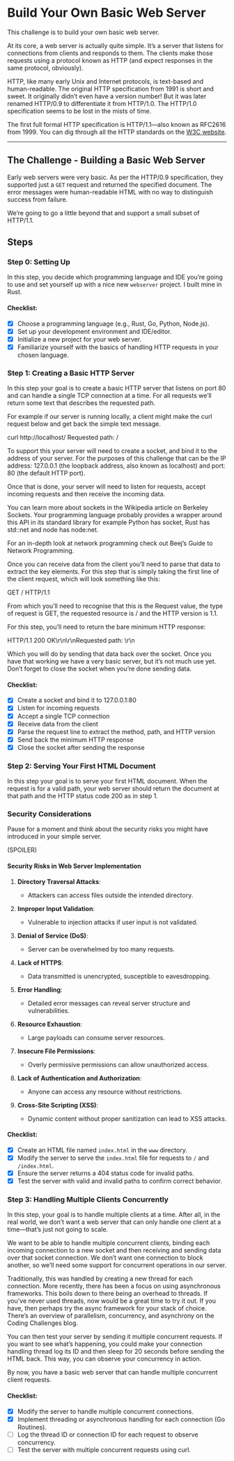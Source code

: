 # Build Your Own Basic Web Server

This challenge is to build your own basic web server.

At its core, a web server is actually quite simple. It’s a server that listens for connections from clients and responds to them. The clients make those requests using a protocol known as HTTP (and expect responses in the same protocol, obviously).

HTTP, like many early Unix and Internet protocols, is text-based and human-readable. The original HTTP specification from 1991 is short and sweet. It originally didn’t even have a version number! But it was later renamed HTTP/0.9 to differentiate it from HTTP/1.0. The HTTP/1.0 specification seems to be lost in the mists of time.

The first full formal HTTP specification is HTTP/1.1—also known as RFC2616 from 1999. You can dig through all the HTTP standards on the [W3C website](https://www.w3.org/Protocols/).

---
    
## The Challenge - Building a Basic Web Server

Early web servers were very basic. As per the HTTP/0.9 specification, they supported just a `GET` request and returned the specified document. The error messages were human-readable HTML with no way to distinguish success from failure.

We’re going to go a little beyond that and support a small subset of HTTP/1.1.

## Steps

### Step 0: Setting Up

In this step, you decide which programming language and IDE you’re going to use and set yourself up with a nice new `webserver` project. I built mine in Rust.

#### Checklist:

- [x] Choose a programming language (e.g., Rust, Go, Python, Node.js).
- [x] Set up your development environment and IDE/editor.
- [x] Initialize a new project for your web server.
- [x] Familiarize yourself with the basics of handling HTTP requests in your chosen language.

### Step 1: Creating a Basic HTTP Server

In this step your goal is to create a basic HTTP server that listens on port 80 and can handle a single TCP connection at a time. For all requests we’ll return some text that describes the requested path.

For example if our server is running locally, a client might make the curl request below and get back the simple text message.

curl http://localhost/
Requested path: /

To support this your server will need to create a socket, and bind it to the address of your server. For the purposes of this challenge that can be the IP address: 127.0.0.1 (the loopback address, also known as localhost) and port: 80 (the default HTTP port).

Once that is done, your server will need to listen for requests, accept incoming requests and then receive the incoming data.

You can learn more about sockets in the Wikipedia article on Berkeley Sockets. Your programming language probably provides a wrapper around this API in its standard library for example Python has socket, Rust has std::net and node has node:net.

For an in-depth look at network programming check out Beej’s Guide to Network Programming.

Once you can receive data from the client you’ll need to parse that data to extract the key elements. For this step that is simply taking the first line of the client request, which will look something like this:

GET / HTTP/1.1

From which you’ll need to recognise that this is the Request value, the type of request is GET, the requested resource is / and the HTTP version is 1.1.

For this step, you’ll need to return the bare minimum HTTP response:

HTTP/1.1 200 OK\r\n\r\nRequested path: <the path>\r\n

Which you will do by sending that data back over the socket. Once you have that working we have a very basic server, but it’s not much use yet. Don’t forget to close the socket when you’re done sending data.

#### Checklist:

- [x] Create a socket and bind it to 127.0.0.1:80
- [x] Listen for incoming requests
- [x] Accept a single TCP connection
- [x] Receive data from the client
- [x] Parse the request line to extract the method, path, and HTTP version
- [x] Send back the minimum HTTP response
- [x] Close the socket after sending the response

### Step 2: Serving Your First HTML Document

In this step your goal is to serve your first HTML document. When the request is for a valid path, your web server should return the document at that path and the HTTP status code 200 as in step 1.

### Security Considerations
Pause for a moment and think about the security risks you might have introduced in your simple server.

(SPOILER)
#### Security Risks in Web Server Implementation

1. **Directory Traversal Attacks**: 
   - Attackers can access files outside the intended directory.

2. **Improper Input Validation**: 
   - Vulnerable to injection attacks if user input is not validated.

3. **Denial of Service (DoS)**: 
   - Server can be overwhelmed by too many requests.

4. **Lack of HTTPS**: 
   - Data transmitted is unencrypted, susceptible to eavesdropping.

5. **Error Handling**: 
   - Detailed error messages can reveal server structure and vulnerabilities.

6. **Resource Exhaustion**: 
   - Large payloads can consume server resources.

7. **Insecure File Permissions**: 
   - Overly permissive permissions can allow unauthorized access.

8. **Lack of Authentication and Authorization**: 
   - Anyone can access any resource without restrictions.

9. **Cross-Site Scripting (XSS)**: 
   - Dynamic content without proper sanitization can lead to XSS attacks.


#### Checklist:
- [x] Create an HTML file named `index.html` in the `www` directory.
- [x] Modify the server to serve the `index.html` file for requests to `/` and `/index.html`.
- [x] Ensure the server returns a 404 status code for invalid paths.
- [x] Test the server with valid and invalid paths to confirm correct behavior.

### Step 3: Handling Multiple Clients Concurrently

In this step, your goal is to handle multiple clients at a time. After all, in the real world, we don’t want a web server that can only handle one client at a time—that’s just not going to scale.

We want to be able to handle multiple concurrent clients, binding each incoming connection to a new socket and then receiving and sending data over that socket connection. We don’t want one connection to block another, so we’ll need some support for concurrent operations in our server.

Traditionally, this was handled by creating a new thread for each connection. More recently, there has been a focus on using asynchronous frameworks. This boils down to there being an overhead to threads. If you’ve never used threads, now would be a great time to try it out. If you have, then perhaps try the async framework for your stack of choice. There’s an overview of parallelism, concurrency, and asynchrony on the Coding Challenges blog.

You can then test your server by sending it multiple concurrent requests. If you want to see what’s happening, you could make your connection handling thread log its ID and then sleep for 20 seconds before sending the HTML back. This way, you can observe your concurrency in action.

By now, you have a basic web server that can handle multiple concurrent client requests.

#### Checklist:
- [x] Modify the server to handle multiple concurrent connections.
- [x] Implement threading or asynchronous handling for each connection (Go Routines).
- [ ] Log the thread ID or connection ID for each request to observe concurrency.
- [ ] Test the server with multiple concurrent requests using curl.